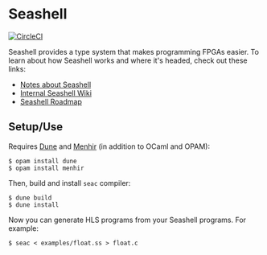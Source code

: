 # Seashell

[![CircleCI](https://circleci.com/gh/cucapra/seashell.svg?style=svg)](https://circleci.com/gh/cucapra/seashell)

Seashell provides a type system that makes programming FPGAs easier. To learn about how Seashell works and where it's headed, check out these links:
  - [Notes about Seashell](https://capra.cs.cornell.edu/seashell/docs/index.html)
  - [Internal Seashell Wiki](https://github.com/cucapra/seashell/wiki)
  - [Seashell Roadmap](https://github.com/cucapra/seashell/wiki/Project-Roadmap)

## Setup/Use

Requires [Dune](https://github.com/ocaml/dune) and [Menhir](http://gallium.inria.fr/~fpottier/menhir/) (in addition to OCaml and OPAM):

	$ opam install dune
	$ opam install menhir

Then, build and install `seac` compiler:

    $ dune build
    $ dune install

Now you can generate HLS programs from your Seashell programs.
For example:

    $ seac < examples/float.ss > float.c
